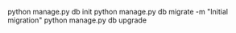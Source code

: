 python manage.py db init
python manage.py db migrate -m "Initial migration"
python manage.py db upgrade
